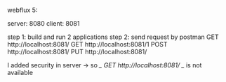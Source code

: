 webflux 5:

server: 8080
client: 8081

step 1: build and run 2 applications
step 2: send request by postman
    GET http://localhost:8081/
    GET http://localhost:8081/1
    POST http://localhost:8081/
    PUT http://localhost:8081/

I added security in server -> so *_ GET http://localhost:8081/ _* is not available